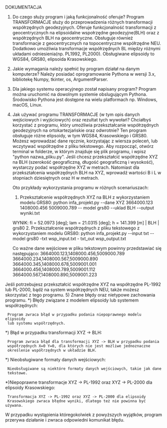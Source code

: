 DOKUMENTACJA
1) Do czego służy program i jaką funkcjonalność oferuje?
   Program TRANSFORMACJE służy do przeprowadzenia różnych transformacji współrzędnych geodezyjnych.
   Oferuje funkcjonalność transformacji z geocentrycznych na elipsoidalne wspołrzędne geodezyjne(BLH) oraz z współrzędnych BLH na geocentryczne.
   Obsługuje również transformacje z geocentrycznych na topocentryczne współrzędne NEU.
   Dodatkowo umożliwia transformacje współrzędnych BL między różnymi układami odniesienia(np. PL1992, PL2000).
   Obsługiwane elipsoidy to WGS84, GRS80, elipsoida Krasowskiego.
2) Jakie wymagania należy spełnić by program działał na danym komputerze?
   Należy posiadać oprogramowanie Pythona w wersji 3.x, bibliotekę Numpy, tkinter, os, ArgumentParser.
3) Dla jakiego systemu operacyjnego został napisany program?
   Program można uruchomić na dowolnym systemie obslugującym Pythona. 
   Środowisko Pythona jest dostępne na wielu platformach np. Windows, 
   macOS, Linux.
4) Jak używać programu TRANSFORMACJE (w tym opis danych wejściowych i wyjściowych) oraz rezultat tych wywołań?
   Chciałbyś korzystać z programu, który umożliwia przekształcanie 
   współrzędnych geodezyjnych na ortokartezjańskie oraz odwrotnie? Ten 
   program obsługuje różne elipsoidy, w tym WGS84, Krasowskiego i GRS80. 
   Możesz wprowadzać dane ręcznie, korzystając z wiersza poleceń, lub 
   wczytywać współrzędne z pliku tekstowego. Aby rozpocząć, otwórz terminal 
   w folderze, w którym znajduje się plik programu, i wpisz "python 
   nazwa_pliku.py".
   Jeśli chcesz przekształcić współrzędne XYZ na BLH (szerokość 
   geograficzną, długość geograficzną i wysokość), wystarczy podać 
   współrzędne XYZ w metrach. Natomiast dla przekształcenia współrzędnych 
   BLH na XYZ, wprowadź wartości B i L w stopniach dziesiętnych oraz H w 
   metrach.
   
   Oto przykłady wykorzystania programu w różnych scenariuszach:
   1. Przekształcenie współrzędnych XYZ na BLH z wykorzystaniem modelu 
      GRS80:
   python infa_projekt.py --dane XYZ 3664000.123 1408000.456 5009000.789 -- 
   model grs80 --uklad BLH --output wyniki.txt

   WYNIK: fi = 52.0973 [deg]; lam = 21.0315 [deg]; h = 141.399 [m] | BLH | 
          grs80
   2. Przekształcenie współrzędnych z pliku tekstowego z wykorzystaniem 
      modelu GRS80:
   python infa_projekt.py --input txt --model grs80 -txt wsp_input.txt - 
   txt_out wsp_output.txt

   Co ważne dane wejściowe w pliku tekstowym powinny przedstawiać się 
   następująco:
   3664000.123,1408000.456,5009000.789
   3664000.234,1408000.567,5009000.890
   3664000.345,1408000.678,5009001.001
   3664000.456,1408000.789,5009001.112
   3664000.567,1408000.890,5009001.223

Jeśli potrzebujesz przekształcić współrzędne XYZ na współrzędne PL-1992 lub PL-2000, bądź na system współrzędnych NEU, także możesz skorzystać z tego programu.
5) Znane błędy oraz nietypowe zachowania programu.
   *) Błędy związane z modelem elipsoidy lub systemem współrzędnych:

     Program zwraca błąd w przypadku podania niepoprawnego modelu elipsoidy 
     lub systemu współrzędnych.

   *) Błąd w przypadku transformacji XYZ -> BLH:

     Program zwraca błąd dla transformacji XYZ -> BLH w przypadku podania 
     współrzędnych X=0 Y=0, dla których nie jest możliwe jednoznaczne 
     określenie współrzędnych w układzie BLH.

   *) Nieobsługiwane formaty danych wejściowych:

     Nieobsługiwane są niektóre formaty danych wejściowych, takie jak dane 
     tekstowe.

   *)Niepoprawne transformacje XYZ -> PL-1992 oraz XYZ -> PL-2000 dla 
     elipsoidy Krasowskiego:

     Transformacja XYZ -> PL-1992 oraz XYZ -> PL-2000 dla elipsoidy 
     Krasowskiego zwraca błędne wyniki, dlatego też nie powinna być używana.

W przypadku wystąpienia któregokolwiek z powyższych wyjątków, program przerywa działanie i zwraca odpowiedni komunikat błędu.







   
